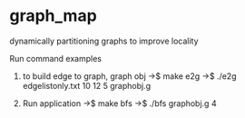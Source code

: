 # graph_map
dynamically partitioning graphs to improve locality




Run command examples
1. to build edge to graph, graph obj
->$ make e2g
->$ ./e2g edgelistonly.txt 10 12 5 graphobj.g

2. Run application 
->$ make bfs
->$ ./bfs graphobj.g 4


